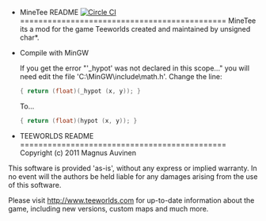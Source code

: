 + MineTee README [![Circle CI](https://circleci.com/gh/CytraL/MineTee.svg?style=svg)](https://circleci.com/gh/CytraL/MineTee)
=============================================
MineTee its a mod for the game Teeworlds created and maintained by unsigned char*.

- Compile with MinGW

	If you get the error "'_hypot' was not declared in this scope..." you will need edit the file 'C:\MinGW\include\math.h'.
	Change the line:
	```c++
	{ return (float)(_hypot (x, y)); }
	```
	To...
	```c++
	{ return (float)(hypot (x, y)); }
	```


	
	
+ TEEWORLDS README
=============================================
Copyright (c) 2011 Magnus Auvinen


This software is provided 'as-is', without any express or implied
warranty. In no event will the authors be held liable for any damages
arising from the use of this software.


Please visit http://www.teeworlds.com for up-to-date information about 
the game, including new versions, custom maps and much more.
